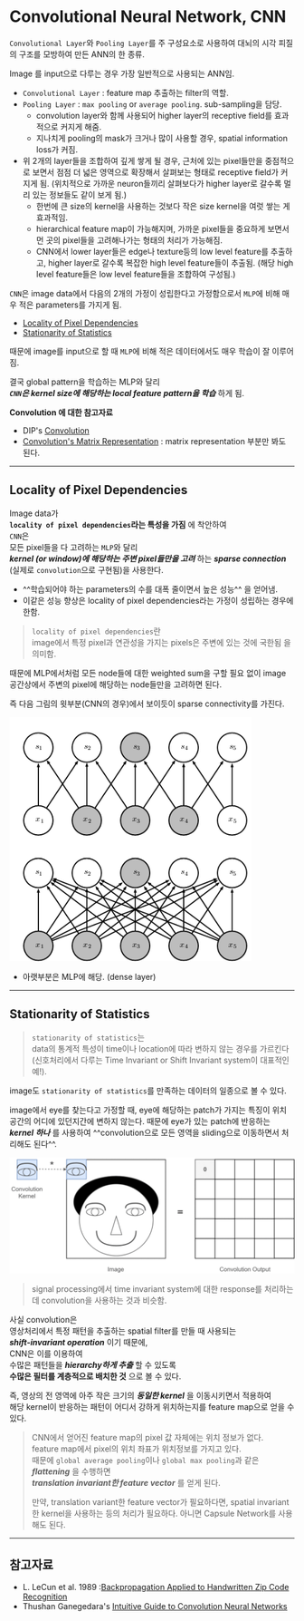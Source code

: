 # Convolutional Neural Network, CNN

`Convolutional Layer`와 `Pooling Layer`를 주 구성요소로 사용하여 대뇌의 시각 피질의 구조를 모방하여 만든 ANN의 한 종류.

Image 를 input으로 다루는 경우 가장 일반적으로 사용되는 ANN임.

* `Convolutional Layer` : feature map 추출하는 filter의 역할.
* `Pooling Layer` : `max pooling` or `average pooling`. sub-sampling을 담당.   
    * convolution layer와 함께 사용되어 higher layer의 receptive field를 효과적으로 커지게 해줌.
    * 지나치게 pooling의 mask가 크거나 많이 사용할 경우, spatial information loss가 커짐.
* 위 2개의 layer들을 조합하여 깊게 쌓게 될 경우, 근처에 있는 pixel들만을 중점적으로 보면서 점점 더 넓은 영역으로 확장해서 살펴보는 형태로 receptive field가 커지게 됨. (위치적으로 가까운 neuron들끼리 살펴보다가 higher layer로 갈수록 멀리 있는 정보들도 같이 보게 됨.)
    * 한번에 큰 size의 kernel을 사용하는 것보다 작은 size kernel을 여럿 쌓는 게 효과적임.
    * hierarchical feature map이 가능해지며, 가까운 pixel들을 중요하게 보면서 먼 곳의 pixel들을 고려해나가는 형태의 처리가 가능해짐.
    * CNN에서 lower layer들은 edge나 texture등의 low level feature를 추출하고, higher layer로 갈수록 복잡한 high level feature들이 추출됨. (해당 high level feature들은 low level feature들을 조합하여 구성됨.)

`CNN`은 image data에서 다음의 2개의 가정이 성립한다고 가정함으로서 `MLP`에 비해 매우 적은 parameters를 가지게 됨.  

* [Locality of Pixel Dependencies](#locality-of-pixel-dependencies)
* [Stationarity of Statistics](#stationarity-of-statistics)

때문에 image를 input으로 할 때 `MLP`에 비해 적은 데이터에서도 매우 학습이 잘 이루어짐.

결국 global pattern을 학습하는 MLP와 달리  
***`CNN`은 kernel size에 해당하는 local feature pattern을 학습*** 하게 됨.

**Convolution 에 대한 참고자료**

* DIP's [Convolution](../../dip/cv2/etc/dip_convolution.md)
* [Convolution's Matrix Representation](https://bme808.blogspot.com/2022/10/ml-transposed-convolution.html) : matrix representation 부분만 봐도 된다.

---

## Locality of Pixel Dependencies

Image data가  
**`locality of pixel dependencies`라는 특성을 가짐** 에 착안하여  
`CNN`은  
모든 pixel들을 다 고려하는 `MLP`와 달리  
***kernel (or window)에 해당하는 주변 pixel들만을 고려*** 하는 ***sparse connection*** (실제로 `convolution`으로 구현됨)을 사용한다.

* ^^학습되어야 하는 parameters의 수를 대폭 줄이면서 높은 성능^^ 을 얻어냄.
* 이같은 성능 향상은 locality of pixel dependencies라는 가정이 성립하는 경우에 한함.

> `locality of pixel dependencies`란  
> image에서 특정 pixel과 연관성을 가지는 pixels은 주변에 있는 것에 국한됨 
> 을 의미함.

때문에 MLP에서처럼 모든 node들에 대한 weighted sum을 구할 필요 없이 image 공간상에서 주변의 pixel에 해당하는 node들만을 고려하면 된다.

즉 다음 그림의 윗부분(CNN의 경우)에서 보이듯이 sparse connectivity를 가진다.

![](./img/sparse_con.png)

* 아랫부분은 MLP에 해당. (dense layer)


---

## Stationarity of Statistics

> `stationarity of statistics`는  
> data의 통계적 특성이 time이나 location에 따라 변하지 않는 경우를 가르킨다  
> (신호처리에서 다루는 Time Invariant or Shift Invariant system이 대표적인 예!). 

image도 `stationarity of statistics`를 만족하는 데이터의 일종으로 볼 수 있다.

image에서 eye를 찾는다고 가정할 때, eye에 해당하는 patch가 가지는 특징이 위치 공간의 어디에 있던지간에 변하지 않는다. 때문에 eye가 있는 patch에 반응하는 ***kernel 하나*** 를 사용하여 ^^convolution으로 모든 영역을 sliding으로 이동하면서 처리해도 된다^^.

![](./img/convolution_stationarity.gif)

> signal processing에서 time invariant system에 대한 response를 처리하는데 convolution을 사용하는 것과 비슷함.

사실 convolution은  
영상처리에서 특정 패턴을 추출하는 spatial filter를 만들 때 사용되는  
***shift-invariant operation*** 이기 때문에,  
CNN은 이를 이용하여  
수많은 패턴들을 ***hierarchy하게 추출*** 할 수 있도록  
**수많은 필터를 계층적으로 배치한 것** 으로 볼 수 있다. 

즉, 영상의 전 영역에 아주 작은 크기의 ***동일한 kernel*** 을 이동시키면서 적용하여  
해당 kernel이 반응하는 패턴이 어디서 강하게 위치하는지를 feature map으로 얻을 수 있다.

> CNN에서 얻어진 feature map의 pixel 값 자체에는 위치 정보가 없다.  
> feature map에서 pixel의 위치 좌표가 위치정보를 가지고 있다.  
> 때문에 `global average pooling`이나 `global max pooling`과 같은 ***flattening*** 을 수행하면  
> ***translation invariant한 feature vector*** 를 얻게 된다.
>  
> 만약, translation variant한 feature vector가 필요하다면, spatial invariant한 kernel을 사용하는 등의 처리가 필요하다. 아니면 Capsule Network를 사용해도 된다.

---

## 참고자료 

* L. LeCun et al. 1989 :[Backpropagation Applied to Handwritten Zip Code Recognition](https://ieeexplore.ieee.org/document/6795724)
* Thushan Ganegedara's [Intuitive Guide to Convolution Neural Networks](https://towardsdatascience.com/light-on-math-machine-learning-intuitive-guide-to-convolution-neural-networks-e3f054dd5daa)
